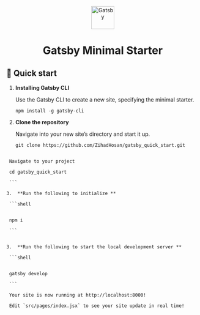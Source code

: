 <p align="center">
  <a href="https://www.gatsbyjs.com/?utm_source=starter&utm_medium=readme&utm_campaign=minimal-starter">
    <img alt="Gatsby" src="https://www.gatsbyjs.com/Gatsby-Monogram.svg" width="60" />
  </a>
</p>
<h1 align="center">
  Gatsby Minimal Starter
</h1>

## 🚀 Quick start

1.  **Installing Gatsby CLI**

    Use the Gatsby CLI to create a new site, specifying the minimal starter.

    ```shell
    npm install -g gatsby-cli
    ```

2.  **Clone the repository**

    Navigate into your new site’s directory and start it up.

    ```shell
    git clone https://github.com/ZihadHosan/gatsby_quick_start.git
    
    ```

   ```shell

    Navigate to your project

    cd gatsby_quick_start
    
    ```

3.  **Run the following to initialize **

    ```shell

    
    npm i

    ```

    
3.  **Run the following to start the local development server **

    ```shell

    
    gatsby develop

    ```

    Your site is now running at http://localhost:8000!

    Edit `src/pages/index.jsx` to see your site update in real time!


